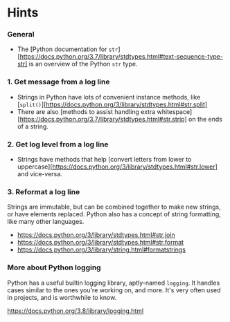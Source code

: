 # Hints

### General

- The [Python documentation for `str`][https://docs.python.org/3.7/library/stdtypes.html#text-sequence-type-str] is an overview of the Python `str` type.

### 1. Get message from a log line

 - Strings in Python have lots of convenient instance methods, like [`split()`][https://docs.python.org/3/library/stdtypes.html#str.split]
 - There are also [methods to assist handling extra whitespace][https://docs.python.org/3.7/library/stdtypes.html#str.strip] on the ends of a string.

### 2. Get log level from a log line

 - Strings have methods that help [convert letters from lower to uppercase][https://docs.python.org/3/library/stdtypes.html#str.lower] and vice-versa.

### 3. Reformat a log line

Strings are immutable, but can be combined together to make new strings, or have elements replaced.
Python also has a concept of string formatting, like many other languages.

 - https://docs.python.org/3/library/stdtypes.html#str.join
 - https://docs.python.org/3/library/stdtypes.html#str.format
 - https://docs.python.org/3/library/string.html#formatstrings


### More about Python logging

Python has a useful builtin logging library, aptly-named `logging`. It handles cases similar
to the ones you're working on, and more. It's very often used in projects, and is worthwhile to know.

https://docs.python.org/3.8/library/logging.html
